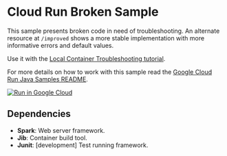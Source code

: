 # Cloud Run Broken Sample

This sample presents broken code in need of troubleshooting. An alternate
resource at `/improved` shows a more stable implementation with more informative
errors and default values.

Use it with the [Local Container Troubleshooting tutorial](http://cloud.google.com/run/docs/tutorials/local-troubleshooting).

For more details on how to work with this sample read the [Google Cloud Run Java Samples README](https://github.com/GoogleCloudPlatform/java-docs-samples/tree/main/run).

[![Run in Google Cloud][run_img]][run_link]

[run_img]: https://storage.googleapis.com/cloudrun/button.svg
[run_link]: https://deploy.cloud.run/?git_repo=https://github.com/GoogleCloudPlatform/java-docs-samples&dir=run/hello-broken

## Dependencies

* **Spark**: Web server framework.
* **Jib**: Container build tool.
* **Junit**: [development] Test running framework.
